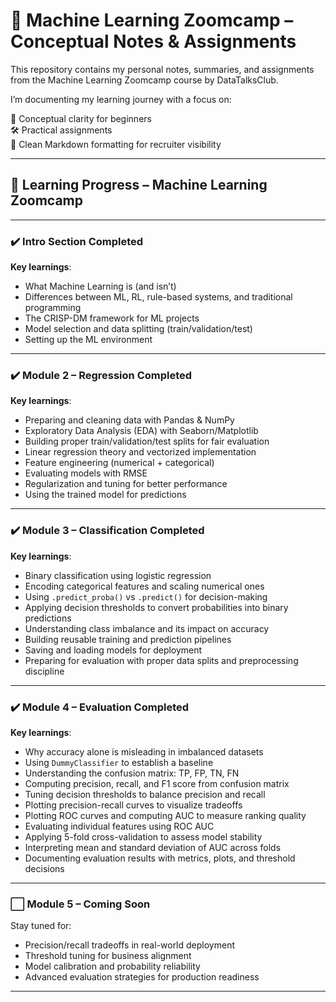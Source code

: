 # 🧠 Machine Learning Zoomcamp – Conceptual Notes & Assignments

This repository contains my personal notes, summaries, and assignments from the Machine Learning Zoomcamp course by DataTalksClub.

I’m documenting my learning journey with a focus on:

📘 Conceptual clarity for beginners  
🛠️ Practical assignments  
🧩 Clean Markdown formatting for recruiter visibility  

---

## 📌 Learning Progress – Machine Learning Zoomcamp

---

### ✔️ Intro Section Completed

**Key learnings**:
- What Machine Learning is (and isn’t)
- Differences between ML, RL, rule-based systems, and traditional programming
- The CRISP-DM framework for ML projects
- Model selection and data splitting (train/validation/test)
- Setting up the ML environment

---

### ✔️ Module 2 – Regression Completed

**Key learnings**:
- Preparing and cleaning data with Pandas & NumPy
- Exploratory Data Analysis (EDA) with Seaborn/Matplotlib
- Building proper train/validation/test splits for fair evaluation
- Linear regression theory and vectorized implementation
- Feature engineering (numerical + categorical)
- Evaluating models with RMSE
- Regularization and tuning for better performance
- Using the trained model for predictions

---

### ✔️ Module 3 – Classification Completed

**Key learnings**:
- Binary classification using logistic regression
- Encoding categorical features and scaling numerical ones
- Using `.predict_proba()` vs `.predict()` for decision-making
- Applying decision thresholds to convert probabilities into binary predictions
- Understanding class imbalance and its impact on accuracy
- Building reusable training and prediction pipelines
- Saving and loading models for deployment
- Preparing for evaluation with proper data splits and preprocessing discipline

---

### ✔️ Module 4 – Evaluation Completed

**Key learnings**:
- Why accuracy alone is misleading in imbalanced datasets
- Using `DummyClassifier` to establish a baseline
- Understanding the confusion matrix: TP, FP, TN, FN
- Computing precision, recall, and F1 score from confusion matrix
- Tuning decision thresholds to balance precision and recall
- Plotting precision-recall curves to visualize tradeoffs
- Plotting ROC curves and computing AUC to measure ranking quality
- Evaluating individual features using ROC AUC
- Applying 5-fold cross-validation to assess model stability
- Interpreting mean and standard deviation of AUC across folds
- Documenting evaluation results with metrics, plots, and threshold decisions

---

### ⬜ Module 5 – Coming Soon

Stay tuned for:
- Precision/recall tradeoffs in real-world deployment
- Threshold tuning for business alignment
- Model calibration and probability reliability
- Advanced evaluation strategies for production readiness

---

